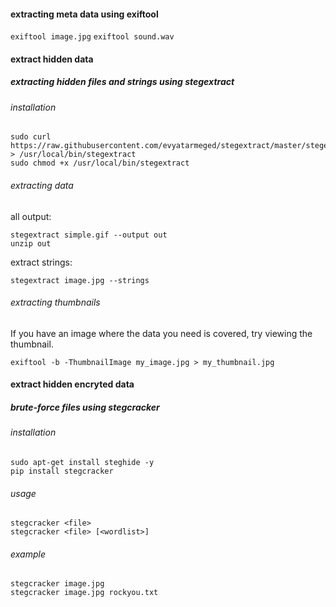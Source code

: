 
#### extracting meta data using exiftool
 `exiftool image.jpg`
 `exiftool sound.wav`
 
 #### extract hidden data
 ##### extracting hidden files and strings using stegextract
 ###### installation
 ```
 sudo curl https://raw.githubusercontent.com/evyatarmeged/stegextract/master/stegextract > /usr/local/bin/stegextract
 sudo chmod +x /usr/local/bin/stegextract
 ```
 ###### extracting data
 all output:
 ```
 stegextract simple.gif --output out
 unzip out
 ```
 extract strings:
 
 `stegextract image.jpg --strings`
 
 ###### extracting thumbnails
 If you have an image where the data you need is covered, try viewing the thumbnail.
 
 `exiftool -b -ThumbnailImage my_image.jpg > my_thumbnail.jpg`
 
 #### extract hidden encryted data
 ##### brute-force files using stegcracker
 ###### installation
 ```
 sudo apt-get install steghide -y
 pip install stegcracker
 ```
 
 ###### usage
 ```
stegcracker <file>
stegcracker <file> [<wordlist>]
 ```
 
 ###### example
 ```
 stegcracker image.jpg
 stegcracker image.jpg rockyou.txt
 ```